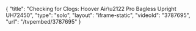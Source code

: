 {
    "title": "Checking for Clogs: Hoover Air\u2122 Pro Bagless Upright UH72450",
    "type": "solo",
    "layout": "iframe-static",
    "videoId": "3787695",
    "url": "\/tvpembed\/3787695"
}
